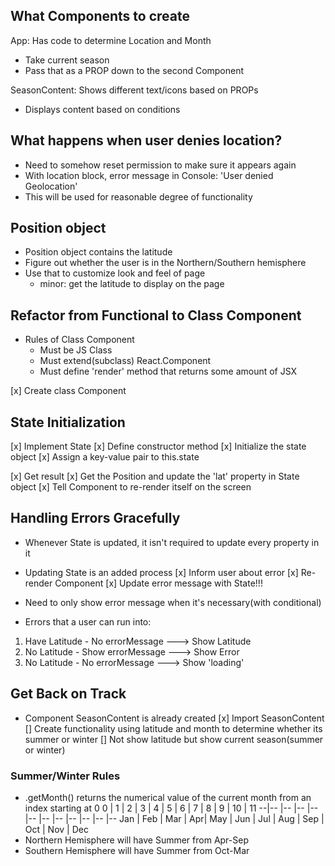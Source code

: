 ## What Components to create

App: Has code to determine Location and Month
- Take current season
- Pass that as a PROP down to the second Component

SeasonContent: Shows different text/icons based on PROPs
- Displays content based on conditions

## What happens when user denies location?
- Need to somehow reset permission to make sure it appears again
- With location block, error message in Console: 'User denied Geolocation'
- This will be used for reasonable degree of functionality

## Position object
- Position object contains the latitude
- Figure out whether the user is in the Northern/Southern hemisphere
- Use that to customize look and feel of page
  - minor: get the latitude to display on the page

## Refactor from Functional to Class Component
- Rules of Class Component
  - Must be JS Class
  - Must extend(subclass) React.Component
  - Must define 'render' method that returns some amount of JSX

[x] Create class Component

## State Initialization
[x] Implement State
  [x] Define constructor method
  [x] Initialize the state object
  [x] Assign a key-value pair to this.state

[x] Get result
[x] Get the Position and update the 'lat' property in State object
[x] Tell Component to re-render itself on the screen

## Handling Errors Gracefully
- Whenever State is updated, it isn't required to update every property in it
- Updating State is an added process
[x] Inform user about error
[x] Re-render Component
[x] Update error message with State!!!

- Need to only show error message when it's necessary(with conditional)
- Errors that a user can run into:
1. Have Latitude - No errorMessage ---> Show Latitude
2. No Latitude - Show errorMessage ---> Show Error
3. No Latitude - No errorMessage ---> Show 'loading'

## Get Back on Track
- Component SeasonContent is already created
[x] Import SeasonContent
[] Create functionality using latitude and month to determine whether its summer or winter
[] Not show latitude but show current season(summer or winter)

### Summer/Winter Rules
- .getMonth() returns the numerical value of the current month from an index starting at 0
0 | 1 | 2 | 3 | 4 | 5 | 6 | 7 | 8 | 9 | 10 | 11
--|-- |-- |-- |-- |-- |-- |-- |-- |-- |--  |--
Jan | Feb | Mar | Apr| May | Jun | Jul | Aug | Sep | Oct | Nov | Dec
- Northern Hemisphere will have Summer from Apr-Sep
- Southern Hemisphere will have Summer from Oct-Mar
